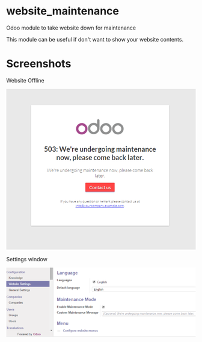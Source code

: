 website_maintenance
==========

Odoo module to take website down for maintenance

This module can be useful if don't want to show your website contents.

Screenshots
==========


Website Offline

![Maintenance Mode On](static/description/website_maintenance.png)

Settings window

![Settings](static/description/website_maintenance_settings.png)
